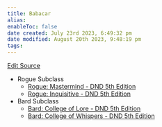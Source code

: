 ```yaml
---
title: Babacar
alias: 
enableToc: false
date created: July 23rd 2023, 6:49:32 pm
date modified: August 20th 2023, 9:48:19 pm
tags: 
---
```

[Edit Source](https://github.com/bradhaas/TheCompendium-v2/blob/main/PCs/Babacar.md)

- Rogue Subclass
	- [Rogue: Mastermind - DND 5th Edition](http://dnd5e.wikidot.com/rogue:mastermind)
	- [Rogue: Inquisitive - DND 5th Edition](http://dnd5e.wikidot.com/r)
- Bard Subclass
	- [Bard: College of Lore - DND 5th Edition](http://dnd5e.wikidot.com/bard:lore)
	- [Bard: College of Whispers - DND 5th Edition](http://dnd5e.wikidot.com/bard:whispers)
